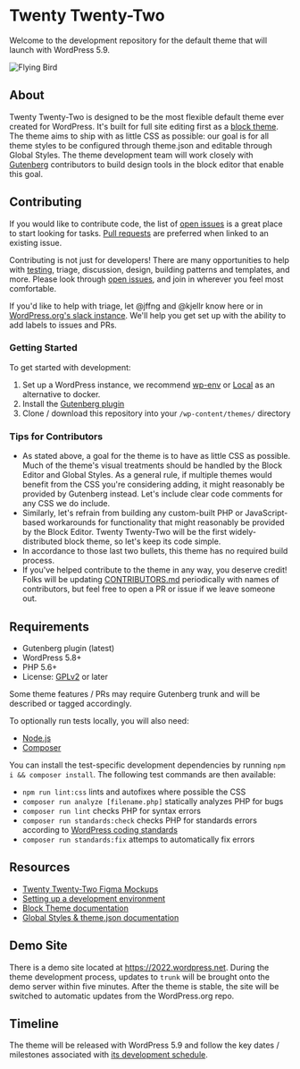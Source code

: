 # Twenty Twenty-Two

Welcome to the development repository for the default theme that will launch with WordPress 5.9.

<img alt="Flying Bird" src="https://user-images.githubusercontent.com/1202812/136213624-3073a915-2a72-4248-acc1-301c41dea3d4.png">

## About

Twenty Twenty-Two is designed to be the most flexible default theme ever created for WordPress. It's built for full site editing first as a [block theme](https://developer.wordpress.org/block-editor/how-to-guides/themes/block-theme-overview/). The theme aims to ship with as little CSS as possible: our goal is for all theme styles to be configured through theme.json and editable through Global Styles. The theme development team will work closely with [Gutenberg](https://github.com/wordpress/gutenberg) contributors to build design tools in the block editor that enable this goal.

## Contributing

If you would like to contribute code, the list of [open issues](https://github.com/WordPress/twentytwentytwo/issues) is a great place to start looking for tasks. [Pull requests](https://github.com/WordPress/twentytwentytwo/pulls) are preferred when linked to an existing issue.

Contributing is not just for developers! There are many opportunities to help with [testing](#getting-started), triage, discussion, design, building patterns and templates, and more. Please look through [open issues](https://github.com/WordPress/twentytwentytwo/issues), and join in wherever you feel most comfortable.

If you'd like to help with triage, let @jffng and @kjellr know here or in [WordPress.org's slack instance](https://make.wordpress.org/chat/). We'll help you get set up with the ability to add labels to issues and PRs.

### Getting Started

To get started with development:

1. Set up a WordPress instance, we recommend [wp-env](https://developer.wordpress.org/block-editor/handbook/tutorials/devenv/) or [Local](https://localwp.com/) as an alternative to docker.
2. Install the [Gutenberg plugin](https://wordpress.org/plugins/gutenberg/)
3. Clone / download this repository into your `/wp-content/themes/` directory

### Tips for Contributors
  
- As stated above, a goal for the theme is to have as little CSS as possible. Much of the theme's visual treatments should be handled by the Block Editor and Global Styles. As a general rule, if multiple themes would benefit from the CSS you're considering adding, it might reasonably be provided by Gutenberg instead. Let's include clear code comments for any CSS we do include.
- Similarly, let's refrain from building any custom-built PHP or JavaScript-based workarounds for functionality that might reasonably be provided by the Block Editor. Twenty Twenty-Two will be the first widely-distributed block theme, so let's keep its code simple.
- In accordance to those last two bullets, this theme has no required build process.
- If you've helped contribute to the theme in any way, you deserve credit! Folks will be updating [CONTRIBUTORS.md](CONTRIBUTORS.md) periodically with names of contributors, but feel free to open a PR or issue if we leave someone out.

## Requirements

- Gutenberg plugin (latest)
- WordPress 5.8+
- PHP 5.6+
- License: [GPLv2](http://www.gnu.org/licenses/gpl-2.0.html) or later

Some theme features / PRs may require Gutenberg trunk and will be described or tagged accordingly.

To optionally run tests locally, you will also need:
- [Node.js](https://nodejs.org/en/)
- [Composer](https://getcomposer.org/)

You can install the test-specific development dependencies by running `npm i && composer install`. The following test commands are then available:
- `npm run lint:css` lints and autofixes where possible the CSS
- `composer run analyze [filename.php]` statically analyzes PHP for bugs
- `composer run lint` checks PHP for syntax errors
- `composer run standards:check` checks PHP for standards errors according to [WordPress coding standards](https://developer.wordpress.org/coding-standards/)
- `composer run standards:fix` attemps to automatically fix errors

## Resources

- [Twenty Twenty-Two Figma Mockups](https://www.figma.com/file/76mfUcaK4QDlrXElk8MK3H/Twenty-Twenty-Two?node-id=10%3A54)
- [Setting up a development environment](https://developer.wordpress.org/block-editor/handbook/tutorials/devenv/)
- [Block Theme documentation](https://developer.wordpress.org/block-editor/how-to-guides/themes/block-theme-overview)
- [Global Styles & theme.json documentation](https://developer.wordpress.org/block-editor/how-to-guides/themes/theme-json/)

## Demo Site

There is a demo site located at https://2022.wordpress.net. During the theme development process, updates to `trunk` will be brought onto the demo server within five minutes. After the theme is stable, the site will be switched to automatic updates from the WordPress.org repo.

## Timeline

The theme will be released with WordPress 5.9 and follow the key dates / milestones associated with [its development schedule](https://make.wordpress.org/core/5-9).
